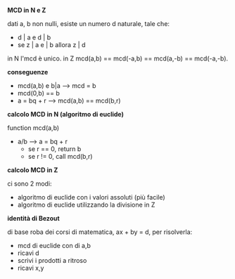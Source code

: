 **MCD in N e Z**

dati a, b non nulli, esiste un numero d naturale, tale che:
* d \| a e d \| b
* se z \| a e \| b allora z \| d

in N l'mcd è unico.
in Z mcd(a,b) == mcd(-a,b) == mcd(a,-b) == mcd(-a,-b).

**conseguenze**

* mcd(a,b) e b\|a --> mcd = b
* mcd(0,b) == b
* a = bq + r --> mcd(a,b) == mcd(b,r)

**calcolo MCD in N (algoritmo di euclide)**

function mcd(a,b)

* a/b --> a = bq + r 
    - se r == 0, return b
    - se r != 0, call mcd(b,r)

**calcolo MCD in Z**

ci sono 2 modi:
* algoritmo di euclide con i valori assoluti (più facile)
* algoritmo di euclide utilizzando la divisione in Z

**identità di Bezout**

di base roba dei corsi di matematica, ax + by = d, per risolverla:
* mcd di euclide con di a,b
* ricavi d
* scrivi i prodotti a ritroso
* ricavi x,y
